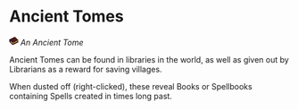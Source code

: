 # Ancient Tomes

![Ancient Tome Icon](../../common/src/main/resources/assets/scriptor/textures/item/tome.png)
*An Ancient Tome*

Ancient Tomes can be found in libraries in the world, as well as given out
by Librarians as a reward for saving villages.

When dusted off (right-clicked), these reveal Books or Spellbooks containing
Spells created in times long past.